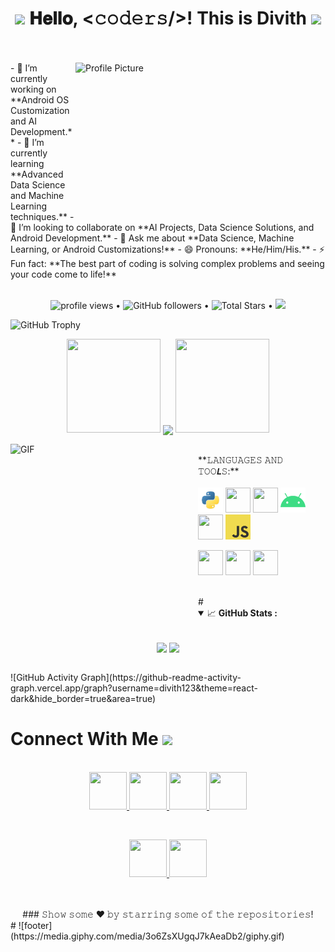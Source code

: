 <h1 align="center">
  <img src="https://media.giphy.com/media/3o7aD8B0y9D2I2Cm1O/giphy.gif" width="24px"/>
  𝐇𝐞𝐥𝐥𝐨, &lt;𝚌𝚘𝚍𝚎𝚛𝚜/&gt;!
  This is Divith
  <img src="https://media.giphy.com/media/3o6ZsYmW90VfT5gSPO/giphy.gif" width="40px" />
</h1>
<br/>
<br/>
<img align="right" height="250" width="400" alt="Profile Picture" src="https://camo.githubusercontent.com/8ad9fc576c41a83211c8cfdd57b0f98e85e1c7a1/68747470733a2f2f77702e7369672e6d656469612e636f6d2f4d656469612f66574e557171475230434b546d74662f776f6d656e742e676966"/>
- 🔭 I’m currently working on **Android OS Customization and AI Development.**
- 🌱 I’m currently learning **Advanced Data Science and Machine Learning techniques.**
- 👯 I’m looking to collaborate on **AI Projects, Data Science Solutions, and Android Development.**
- 💬 Ask me about **Data Science, Machine Learning, or Android Customizations!**
- 😄 Pronouns: **He/Him/His.**
- ⚡ Fun fact: **The best part of coding is solving complex problems and seeing your code come to life!**

<br/>
<br/>
<p align="center">
  <img alt="profile views" src="https://komarev.com/ghpvc/?username=divith123&style=flat&color=blue"/> •   
  <img alt="GitHub followers" src="https://img.shields.io/github/followers/divith123?label=Followers&style=social"/> •
  <img src="https://img.shields.io/github/stars/divith123?label=Stars" alt="Total Stars"/> •
  <a href="https://github.com/sponsors/divith123"><img src="https://img.shields.io/static/v1?label=Sponsor&message=%E2%9D%A4&logo=GitHub&color=%23fe8e86"/></a>
</p>

![GitHub Trophy](https://github-profile-trophy.vercel.app/?username=divith123&column=10&margin-w=15&margin-h=15&no-bg=true&no-frame=true&theme=juicyfresh)
<p align="center">
  <img height="150" width="150" src="https://media.giphy.com/media/l0Exsdrf2Tq5xuo20/giphy.gif"/>
  <img align="center" src="https://github-readme-streak-stats.herokuapp.com/?user=divith123&theme=dark&hide_border=true"/>
  <img height="150" width="150" src="https://media.giphy.com/media/l0Exsdrf2Tq5xuo20/giphy.gif"/>
</p>

<img align="left" height="300px" width="300px" alt="GIF" src="https://media.giphy.com/media/xUOrwfrjdOBpM5fuNq/giphy.gif"/>
<br/>
**𝙻𝙰𝙽𝙶𝚄𝙰𝙶𝙴𝚂 𝙰𝙽𝙳 𝚃𝙾𝙾𝙇𝚂:**  
<br/>
<br/>
<code><img height="40" width="40" src="https://raw.githubusercontent.com/github/explore/80688e429a7d4ef2fca1e82350fe8e3517d3494d/topics/python/python.png"/></code>
<code><img height="40" width="40" src="https://cdn.iconscout.com/icon/free/png-256/java-43-569305.png"/></code>
<code><img height="40" width="40" src="https://cdn.iconscout.com/icon/free/png-256/sql-2130446-1780911.png"/></code>
<code><img height="40" width="40" src="https://raw.githubusercontent.com/github/explore/80688e429a7d4ef2fca1e82350fe8e3517d3494d/topics/android/android.png"/></code>
<code><img height="40" width="40" src="https://cdn.iconscout.com/icon/free/png-256/dart-282582.png"/></code>
<code><img height="40" width="40" src="https://raw.githubusercontent.com/github/explore/80688e429a7d4ef2fca1e82350fe8e3517d3494d/topics/javascript/javascript.png"/></code>

<code><img height="40" width="40" src="https://cdn.iconscout.com/icon/free/png-256/github-170-1170108.png"/></code>
<code><img height="40" width="40" src="https://cdn.iconscout.com/icon/free/png-256/azure-7-1175124.png"/></code>
<code><img height="40" width="40" src="https://cdn.iconscout.com/icon/free/png-256/jupyter-283027.png"/></code>

<br/>
#
<details open="">
<summary>
  📈 <strong>GitHub Stats :</strong>
</summary>
<br/>
<p align="center">
    <img align="center" src="https://github-readme-stats.vercel.app/api?username=divith123&show_icons=true&hide_border=true&title_color=94b4a4&icon_color=FFFFFF&text_color=FFFFFF&bg_color=000000&count_private=true&include_all_commits=true"/>
    <img align="center" height="195px" src="https://github-readme-stats.vercel.app/api/top-langs/?username=divith123&text_color=FFFFFF&bg_color=000000&title_color=94b4a4&langs_count=15&layout=compact&hide_border=true" />
</p>
</details>
<br/>
![GitHub Activity Graph](https://github-readme-activity-graph.vercel.app/graph?username=divith123&theme=react-dark&hide_border=true&area=true)

<h1>
  Connect With Me
  <img src="https://media.giphy.com/media/3o7TKLoj7s4KcP2SBW/giphy.gif" height="25px"/>
</h1>
<p align="center">
  <br>
  <a href="https://www.linkedin.com/in/divith-s/" target="_blank">
    <code><img height="60" width="60" src="https://cdn.jsdelivr.net/npm/simple-icons@3.0.1/icons/linkedin.svg"/></code>
  </a>
  <a href="https://twitter.com/divith123" target="_blank">
    <code><img height="60" width="60" src="https://cdn.jsdelivr.net/npm/simple-icons@3.0.1/icons/twitter.svg"/></code>
  </a>
  <a href="https://github.com/divith123">
    <code><img height="60" width="60" src="https://cdn.jsdelivr.net/npm/simple-icons@3.0.1/icons/github.svg"/></code>
  </a>
  <a href="https://leetcode.com/divith023/" target="_blank">
    <code><img height="60" width="60" src="https://cdn.jsdelivr.net/npm/simple-icons@3.0.1/icons/leetcode.svg"/></code>
  </a>
</p>
<br/>
<p align="center">
  <a href="https://www.hackerrank.com/divith123/" target="_blank">
    <code><img height="60" width="60" src="https://cdn.jsdelivr.net/npm/simple-icons@3.0.1/icons/hackerrank.svg"/></code>
  </a>
  <a href="https://www.codechef.com/users/divith123" target="_blank">
    <code><img height="60" width="60" src="https://cdn.jsdelivr.net/npm/simple-icons@3.0.1/icons/codechef.svg"/></code>
  </a>
</p>
<br/>
<br/>
<div align="center">
### 𝚂𝚑𝚘𝚠 𝚜𝚘𝚖𝚎 ❤️ 𝚋𝚢 𝚜𝚝𝚊𝚛𝚛𝚒𝚗𝚐 𝚜𝚘𝚖𝚎 𝚘𝚏 𝚝𝚑𝚎 𝚛𝚎𝚙𝚘𝚜𝚒𝚝𝚘𝚛𝚒𝚎𝚜!
</div>
#
![footer](https://media.giphy.com/media/3o6ZsXUgqJ7kAeaDb2/giphy.gif)
